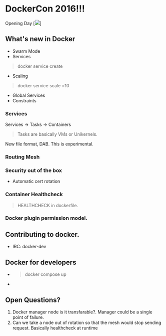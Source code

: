 # DockerCon 2016!!!

Opening Day
[<img src="https://drive.google.com/open?id=0BwgKn8Pz-AzBV254QzRPSDNIY3c">]

## What's new in Docker
* Swarm Mode
* Services
> docker service create
* Scaling
> docker service scale <service-name>=10
* Global Services
* Constraints

### Services
Services -> Tasks -> Containers
> Tasks are basically VMs or Unikernels.

New file format, DAB. This is experimental.

### Routing Mesh
### Security out of the box
* Automatic cert rotation

### Container Healthcheck
>HEALTHCHECK in dockerfile.

### Docker plugin permission model.

## Contributing to docker.
* IRC: docker-dev

## Docker for developers
* > docker compose up
*


## Open Questions?
1. Docker manager node is it transfarable?. Manager could be a single point of failure.
2. Can we take a node out of rotation so that the mesh would stop sending request. Basically healthcheck at runtime

